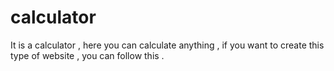 # calculator
It is a calculator , here you can calculate anything , if you want to create this type of website , you can follow this .
